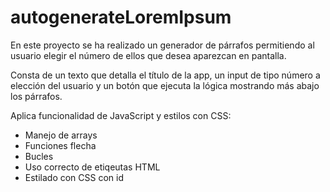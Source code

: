 # autogenerateLoremIpsum

En este proyecto se ha realizado un generador de párrafos permitiendo al usuario elegir el número de ellos que desea aparezcan en pantalla.

Consta de un texto que detalla el título de la app, un input de tipo número a elección del usuario y un botón que ejecuta la lógica mostrando más abajo los párrafos.

Aplica funcionalidad de JavaScript y estilos con CSS: 
- Manejo de arrays
- Funciones flecha
- Bucles
- Uso correcto de etiqeutas HTML
- Estilado con CSS con id